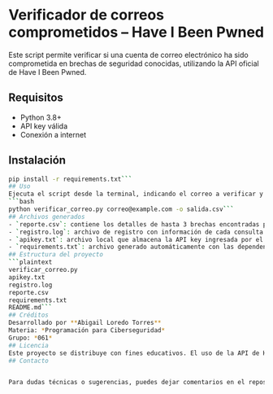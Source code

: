 # Verificador de correos comprometidos – Have I Been Pwned
Este script permite verificar si una cuenta de correo electrónico ha sido comprometida en brechas de seguridad conocidas, utilizando la API oficial de Have I Been Pwned.

## Requisitos
- Python 3.8+
- API key válida
- Conexión a internet

## Instalación
```bash
pip install -r requirements.txt```
## Uso
Ejecuta el script desde la terminal, indicando el correo a verificar y opcionalmente el nombre del archivo CSV de salida:
```bash
python verificar_correo.py correo@example.com -o salida.csv```
## Archivos generados
- `reporte.csv`: contiene los detalles de hasta 3 brechas encontradas para el correo consultado.
- `registro.log`: archivo de registro con información de cada consulta realizada y errores detectados.
- `apikey.txt`: archivo local que almacena la API key ingresada por el usuario (no debe subirse a GitHub).
- `requirements.txt`: archivo generado automáticamente con las dependencias del proyecto.
## Estructura del proyecto
```plaintext
verificar_correo.py
apikey.txt
registro.log
reporte.csv
requirements.txt
README.md```
## Créditos
Desarrollado por **Abigail Loredo Torres**
Materia: *Programación para Ciberseguridad*
Grupo: *061*
## Licencia
Este proyecto se distribuye con fines educativos. El uso de la API de Have I Been Pwned está sujeto a sus [términos de servicio](https://haveibeenpwned.com/API/v3#AcceptableUse).
## Contacto


Para dudas técnicas o sugerencias, puedes dejar comentarios en el repositorio de GitHub.

